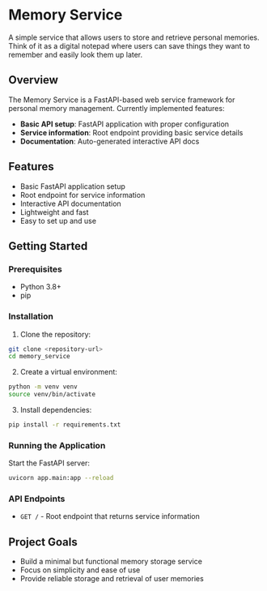# Memory Service

A simple service that allows users to store and retrieve personal memories. Think of it as a digital notepad where users can save things they want to remember and easily look them up later.

## Overview

The Memory Service is a FastAPI-based web service framework for personal memory management. Currently implemented features:
- **Basic API setup**: FastAPI application with proper configuration
- **Service information**: Root endpoint providing basic service details
- **Documentation**: Auto-generated interactive API docs

## Features

- Basic FastAPI application setup
- Root endpoint for service information
- Interactive API documentation
- Lightweight and fast
- Easy to set up and use

## Getting Started

### Prerequisites

- Python 3.8+
- pip

### Installation

1. Clone the repository:
```bash
git clone <repository-url>
cd memory_service
```

2. Create a virtual environment:
```bash
python -m venv venv
source venv/bin/activate
```

3. Install dependencies:
```bash
pip install -r requirements.txt
```

### Running the Application

Start the FastAPI server:
```bash
uvicorn app.main:app --reload
```


### API Endpoints

- `GET /` - Root endpoint that returns service information

## Project Goals

- Build a minimal but functional memory storage service
- Focus on simplicity and ease of use
- Provide reliable storage and retrieval of user memories